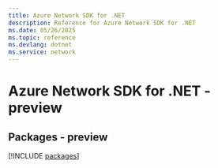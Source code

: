 ```yaml
---
title: Azure Network SDK for .NET
description: Reference for Azure Network SDK for .NET
ms.date: 05/26/2025
ms.topic: reference
ms.devlang: dotnet
ms.service: network
---
```

# Azure Network SDK for .NET - preview
## Packages - preview
[!INCLUDE [packages](network-index.md)]